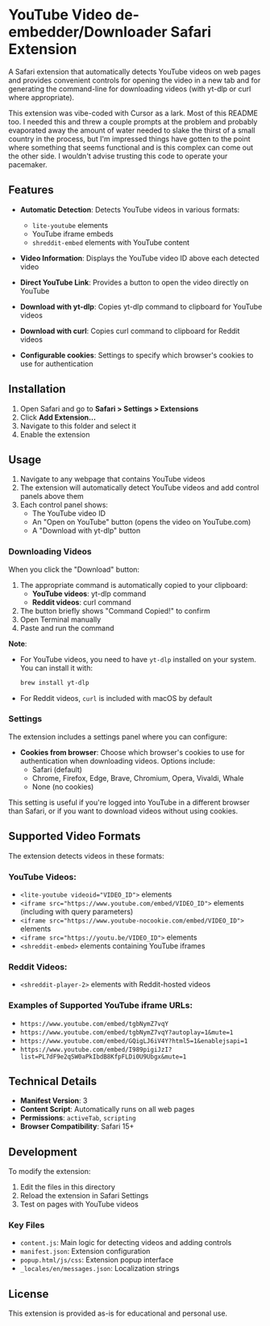 # YouTube Video de-embedder/Downloader Safari Extension

A Safari extension that automatically detects YouTube videos on web pages and provides convenient controls for opening the video in a new tab and for generating the command-line for downloading videos (with yt-dlp or curl where appropriate).

This extension was vibe-coded with Cursor as a lark. Most of this README too. I needed this and threw a couple prompts at the problem and probably evaporated away the amount of water needed to slake the thirst of a small country in the process, but I'm impressed things have gotten to the point where something that seems functional and is this complex can come out the other side. I wouldn't advise trusting this code to operate your pacemaker.

## Features

- **Automatic Detection**: Detects YouTube videos in various formats:
  - `lite-youtube` elements
  - YouTube iframe embeds
  - `shreddit-embed` elements with YouTube content

- **Video Information**: Displays the YouTube video ID above each detected video

- **Direct YouTube Link**: Provides a button to open the video directly on YouTube

- **Download with yt-dlp**: Copies yt-dlp command to clipboard for YouTube videos
- **Download with curl**: Copies curl command to clipboard for Reddit videos
- **Configurable cookies**: Settings to specify which browser's cookies to use for authentication

## Installation

1. Open Safari and go to **Safari > Settings > Extensions**
2. Click **Add Extension...**
3. Navigate to this folder and select it
4. Enable the extension

## Usage

1. Navigate to any webpage that contains YouTube videos
2. The extension will automatically detect YouTube videos and add control panels above them
3. Each control panel shows:
   - The YouTube video ID
   - An "Open on YouTube" button (opens the video on YouTube.com)
   - A "Download with yt-dlp" button

### Downloading Videos

When you click the "Download" button:

1. The appropriate command is automatically copied to your clipboard:
   - **YouTube videos**: yt-dlp command
   - **Reddit videos**: curl command
2. The button briefly shows "Command Copied!" to confirm
3. Open Terminal manually
4. Paste and run the command

**Note**: 
- For YouTube videos, you need to have `yt-dlp` installed on your system. You can install it with:
  ```bash
  brew install yt-dlp
  ```
- For Reddit videos, `curl` is included with macOS by default

### Settings

The extension includes a settings panel where you can configure:

- **Cookies from browser**: Choose which browser's cookies to use for authentication when downloading videos. Options include:
  - Safari (default)
  - Chrome, Firefox, Edge, Brave, Chromium, Opera, Vivaldi, Whale
  - None (no cookies)

This setting is useful if you're logged into YouTube in a different browser than Safari, or if you want to download videos without using cookies.

## Supported Video Formats

The extension detects videos in these formats:

### YouTube Videos:
- `<lite-youtube videoid="VIDEO_ID">` elements
- `<iframe src="https://www.youtube.com/embed/VIDEO_ID">` elements (including with query parameters)
- `<iframe src="https://www.youtube-nocookie.com/embed/VIDEO_ID">` elements
- `<iframe src="https://youtu.be/VIDEO_ID">` elements
- `<shreddit-embed>` elements containing YouTube iframes

### Reddit Videos:
- `<shreddit-player-2>` elements with Reddit-hosted videos

### Examples of Supported YouTube iframe URLs:
- `https://www.youtube.com/embed/tgbNymZ7vqY`
- `https://www.youtube.com/embed/tgbNymZ7vqY?autoplay=1&mute=1`
- `https://www.youtube.com/embed/GQigLJ6iV4Y?html5=1&enablejsapi=1`
- `https://www.youtube.com/embed/I989pigiJzI?list=PL7dF9e2qSW0aPkIbdB8KfpFLDi0U9Ubgx&mute=1`

## Technical Details

- **Manifest Version**: 3
- **Content Script**: Automatically runs on all web pages
- **Permissions**: `activeTab`, `scripting`
- **Browser Compatibility**: Safari 15+

## Development

To modify the extension:

1. Edit the files in this directory
2. Reload the extension in Safari Settings
3. Test on pages with YouTube videos

### Key Files

- `content.js`: Main logic for detecting videos and adding controls
- `manifest.json`: Extension configuration
- `popup.html/js/css`: Extension popup interface
- `_locales/en/messages.json`: Localization strings

## License

This extension is provided as-is for educational and personal use. 